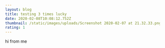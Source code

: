 ```yaml
---
layout: blog
title: testing 3 times lucky
date: 2020-02-08T10:08:12.752Z
thumbnail: /static/images/uploads/Screenshot 2020-02-07 at 21.32.33.png
rating: 1
---
```

hi from me
